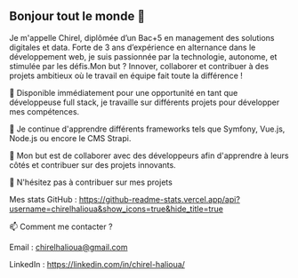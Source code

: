 ## Bonjour tout le monde 👋

Je m'appelle Chirel, diplômée d’un Bac+5 en management des solutions digitales et data. Forte de 3 ans d’expérience en alternance dans le développement web, je suis passionnée par la technologie, autonome, et stimulée par les défis.Mon but ? Innover, collaborer et contribuer à des projets ambitieux où le travail en équipe fait toute la différence !

🔭 Disponible immédiatement pour une opportunité en tant que développeuse full stack, je travaille sur différents projets pour développer mes compétences.

🌱 Je continue d'apprendre différents frameworks tels que Symfony, Vue.js, Node.js ou encore le CMS Strapi.

👯 Mon but est de collaborer avec des développeurs afin d'apprendre à leurs côtés et contribuer sur des projets innovants.

💬 N'hésitez pas à contribuer sur mes projets

Mes stats GitHub :
[https://github-readme-stats.vercel.app/api?username=chirelhalioua&show_icons=true&hide_title=true 
](https://github-readme-stats.vercel.app/api?username=chirelhalioua&show_icons=true
)


📫 Comment me contacter ?

Email : chirelhalioua@gmail.com

LinkedIn : https://linkedin.com/in/chirel-halioua/

